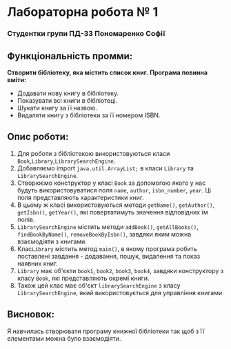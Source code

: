 # Лабораторна робота № 1
### Студентки групи ПД-33 Пономаренко Софії

## Функціональність промми:

**Створити бібліотеку, яка містить список книг.**
**Програма повинна вміти:**

- Додавати нову книгу в бібліотеку.
- Показувати всі книги в бібліотеці.
- Шукати книгу за її назвою.
- Видаляти книгу з бібліотеки за її номером ISBN.

## Опис роботи:

1. Для роботи з бібліотекою використовуються класи `Book`,`Library`,`LibrarySearchEngine`.
2. Добавляємо import `java.util.ArrayList;` в класи `Library` та `LibrarySearchEngine`.
3. Створюємо конструктор у класі `Book` за допомогою якого у нас будуть використовуватися поля `name`, `author`, `isbn_number`, `year`. Ці поля представляють характеристики книг.
4. В цьому ж класі використовуються методи `getName()`, `getAuthor()`, `getIsbn()`, `getYear()`, які повертатимуть значення відповідних їм полів.
5. `LibrarySearchEngine` містить методи `addBook()`, `getAllBooks()`, `findBookByName()`, `removeBookByIsbn()`, завдяки яким можна взаємодіяти з книгами.
6. Клас`Library` містить метод `main()`, в якому програма робить поставлені завдання - додавання, пошук, видалення та показ наявних книг.
7. `Library` має об'єкти `book1`, `book2`, `book3`, `book4`, завдяки конструктору з класу `Book`, які представляють окремі книги.
8. Також цей клас має об'єкт `librarySearchEngine` з класу `LibrarySearchEngine`, який використовується для управління книгами.

## Висновок:

Я навчилась створювати програму книжної бібліотеки так щоб з її елементами можна було взаємодіяти.
